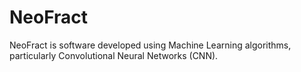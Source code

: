 # NeoFract
NeoFract is software developed using Machine Learning algorithms, particularly Convolutional Neural Networks (CNN).
